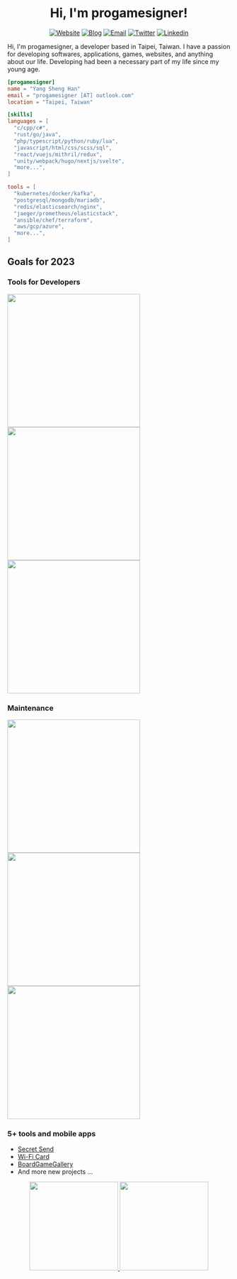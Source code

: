 
<div align="center">

# Hi, I'm progamesigner!

</div>

<div align="center">

  [![Website](https://img.shields.io/badge/Website-black?style=flat-square&labelColor=black&logo=hugo&logoColor=ff4088)](https://progamesigner.com)
  [![Blog](https://img.shields.io/badge/Blog-black?style=flat-square&labelColor=black&logo=blogger&logoColor=ff5722)](https://0x148.com)
  [![Email](https://img.shields.io/badge/Email-black?style=flat-square&labelColor=black&logo=gmail&logoColor=d14836)](mailto:progamesigner@outlook.com)
  [![Twitter](https://img.shields.io/badge/Twitter-black?style=flat-square&labelColor=black&logo=twitter&logoColor=1da1f2)](https://twitter.com/progamesigner)
  [![Linkedin](https://img.shields.io/badge/LinkedIn-black?style=flat-square&labelColor=black&logo=Linkedin&logoColor=0077b5)](https://www.linkedin.com/in/progamesigner)

</div>

Hi, I'm progamesigner, a developer based in Taipei, Taiwan. I have a passion for developing softwares, applications, games, websites, and anything about our life. Developing had been a necessary part of my life since my young age.

```toml
[progamesigner]
name = "Yang Sheng Han"
email = "progamesigner [AT] outlook.com"
location = "Taipei, Taiwan"

[skills]
languages = [
  "c/cpp/c#",
  "rust/go/java",
  "php/typescript/python/ruby/lua",
  "javascript/html/css/scss/sql",
  "react/vuejs/mithril/redux",
  "unity/webpack/hugo/nextjs/svelte",
  "more...",
]

tools = [
  "kubernetes/docker/kafka",
  "postgresql/mongodb/mariadb",
  "redis/elasticsearch/nginx",
  "jaeger/prometheus/elasticstack",
  "ansible/chef/terraform",
  "aws/gcp/azure",
  "more...",
]
```

## Goals for 2023

### Tools for Developers

<div align="left">
  <a href="https://github.com/progamesigner/devcontainers">
    <img width="300" src="https://github-readme-stats.vercel.app/api/pin/?username=progamesigner&repo=devcontainers&hide_border=true&theme=transparent" />
  </a>
  <a href="https://github.com/progamesigner/devtools">
    <img width="300" src="https://github-readme-stats.vercel.app/api/pin/?username=progamesigner&repo=devtools&hide_border=true&theme=transparent" />
  </a>
  <a href="https://github.com/progamesigner/vscode-server">
    <img width="300" src="https://github-readme-stats.vercel.app/api/pin/?username=progamesigner&repo=vscode-server&hide_border=true&theme=transparent" />
  </a>
</div>

### Maintenance

<div align="left">
  <a href="https://github.com/progamesigner/rfgames-web">
    <img width="300" src="https://github-readme-stats.vercel.app/api/pin/?username=progamesigner&repo=rfgames-web&hide_border=true&theme=transparent" />
  </a>
  <a href="https://github.com/progamesigner/rfgames-backend">
    <img width="300" src="https://github-readme-stats.vercel.app/api/pin/?username=progamesigner&repo=rfgames-backend&hide_border=true&theme=transparent" />
  </a>
  <a href="https://github.com/progamesigner/rfgames-manifests">
    <img width="300" src="https://github-readme-stats.vercel.app/api/pin/?username=progamesigner&repo=rfgames-manifests&hide_border=true&theme=transparent" />
  </a>
</div>

### 5+ tools and mobile apps
  * [Secret Send](https://send.0x148.com)
  * [Wi-Fi Card](https://github.com/progamesigner/wificard)
  * [BoardGameGallery](https://github.com/progamesigner/boardgamegallery)
  * And more new projects ...

<div align="center">
  <a href="https://github.com/progamesigner">
    <img height="200" src="https://github-readme-stats.vercel.app/api?username=progamesigner&count_private=true&hide_border=true&show_icons=true&theme=transparent" />
  </a>
  <a href="https://github.com/progamesigner">
    <img height="200" src="https://github-readme-stats.vercel.app/api/top-langs?username=progamesigner&count_private=true&hide_border=true&layout=compact&theme=transparent" />
  </a>
</div>
